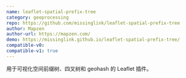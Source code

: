 ```yaml
---
name: leaflet-spatial-prefix-tree
category: geoprocessing
repo: https://github.com/missinglink/leaflet-spatial-prefix-tree
author: Mapzen
author-url: https://mapzen.com/
demo: https://missinglink.github.io/leaflet-spatial-prefix-tree/
compatible-v0:
compatible-v1: true
---
```


用于可视化空间前缀树、四叉树和 geohash 的 Leaflet 插件。
